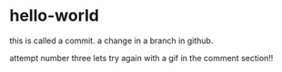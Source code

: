 # hello-world



this is called a commit. a change in a branch in github.

attempt number three
lets try again with a gif in the comment section!!
